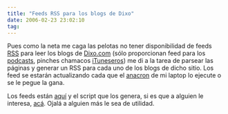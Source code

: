 ```yaml
---
title: "Feeds RSS para los blogs de Dixo"
date: 2006-02-23 23:02:10
tag: 
---
```

<p>Pues como la neta me caga las pelotas no tener disponibilidad de feeds <a target="_blank" href="http://en.wikipedia.org/wiki/RSS">RSS</a> para leer los blogs de <a target="_blank" href="http://www.dixo.com">Dixo.com</a> (sólo proporcionan feed para los <a target="_blank" href="http://en.wikipedia.org/wiki/Podcasting">podcasts</a>, pinches chamacos <a target="_blank" href="http://en.wikipedia.org/wiki/ITunes">iTuneseros</a>) me di a la tarea de parsear las páginas y generar un RSS para cada uno de los blogs de dicho sitio. Los feed se estarán actualizando cada que el <a target="_blank" href="http://anacron.sourceforge.net">anacron</a> de mi laptop lo ejecute o se le pegue la gana.</p>

<p>Los feeds están <a target="_blank" href="http://www.puntodeb.com/dixo/">aquí</a> y el script que los genera, si es que a alguien le interesa, <a target="_blank" href="http://www.damog.net/files/misc/dixo-rss.perl.html">acá</a>. Ojalá a alguien más le sea de utilidad.</p>
